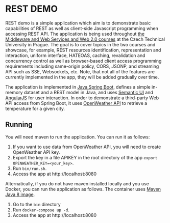 # REST DEMO
REST demo is a simple application which aim is to demonstrate basic capabilities of REST as well as client-side Javascript programming when accessing REST API. The application is being used throughout [the Middleware and Web Services and Web 2.0 courses](https://vitvar.com/lectures) at the Czech Technical University in Prague. The goal is to cover topics in the two courses and showcase, for example, REST resources identification, representation and interaction, uniform interface, HATEOAS, caching, revalidation and concurrency control as well as browser-based client access programming requirements including same-origin policy, CORS, JSONP, and streaming API such as SSE, Websockets, etc. Note, that not all of the features are currently implemented in the app, they will be added gradually over time.      

The application is implemented in [Java Spring Boot](https://spring.io/projects/spring-boot), defines a simple in-memory dataset and a REST model in Java, and uses [Semantic UI](https://semantic-ui.com/) and [AngularJS](https://angularjs.org/) for user interaction. In order to demonstrate a third-party Web API access from Spring Boot, it uses [OpenWeather API](https://openweathermap.org/api) to retrieve a temperature for a given city.

## Running

You will need maven to run the application. You can run it as follows:

1. If you want to use data from OpenWeather API, you will need to create OpenWeather API key.
2. Export the key in a file APIKEY in the root directory of the app ```export OPENWEATHER_KEY=<your_key>```.
3. Run ```bin/run.sh```.
4. Access the app at http://localhost:8080

Alternatically, if you do not have maven installed locally and you use Docker, you can run the application as follows. The container uses [Maven Java 8 image](https://hub.docker.com/_/maven).

1. Go to the ```bin``` directory 
2. Run ```docker-compose up -d```. 
4. Access the app at http://localhost:8080 

